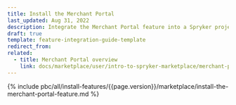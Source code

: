 ```yaml
---
title: Install the Merchant Portal
last_updated: Aug 31, 2022
description: Integrate the Merchant Portal feature into a Spryker project.
draft: true
template: feature-integration-guide-template
redirect_from:
related:
  - title: Merchant Portal overview
    link: docs/marketplace/user/intro-to-spryker-marketplace/merchant-portal.html
---
```


{% include pbc/all/install-features/{{page.version}}/marketplace/install-the-merchant-portal-feature.md %} <!-- To edit, see /_includes/pbc/all/install-features/202311.0/marketplace/install-the-merchant-portal-feature.md -->
